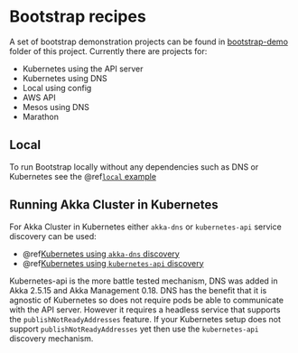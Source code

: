 # Bootstrap recipes

A set of bootstrap demonstration projects can be found in [bootstrap-demo](https://github.com/akka/akka-management/tree/master/bootstrap-demo) folder of this project. Currently there are projects for:

* Kubernetes using the API server
* Kubernetes using DNS
* Local using config
* AWS API
* Mesos using DNS
* Marathon

## Local

To run Bootstrap locally without any dependencies such as DNS or Kubernetes see the @ref[`local` example](local-config.md)

## Running Akka Cluster in Kubernetes

For Akka Cluster in Kubernetes either `akka-dns` or `kubernetes-api` service discovery can be used:

* @ref[Kubernetes using `akka-dns` discovery](kubernetes.md)
* @ref[Kubernetes using `kubernetes-api` discovery](kubernetes-api.md)

Kubernetes-api is the more battle tested mechanism, DNS was added in Akka 2.5.15 and Akka Management 0.18.
DNS has the benefit that it is agnostic of Kubernetes so does not require pods be able to communicate with the API
server. However it requires a headless service that supports the `publishNotReadyAddresses` feature. If your Kubernetes setup
does not support `publishNotReadyAddresses` yet then use the `kubernetes-api` discovery mechanism.
